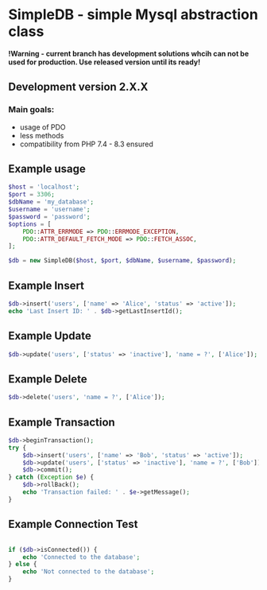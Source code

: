 # SimpleDB - simple Mysql abstraction class

**!Warning - current branch has development solutions whcih can not be used  for production. Use released version until its ready!**

## Development version 2.X.X

### Main goals:

- usage of PDO
- less methods
- compatibility from PHP 7.4 - 8.3 ensured

## Example usage

```php
$host = 'localhost';
$port = 3306;
$dbName = 'my_database';
$username = 'username';
$password = 'password';
$options = [
    PDO::ATTR_ERRMODE => PDO::ERRMODE_EXCEPTION,
    PDO::ATTR_DEFAULT_FETCH_MODE => PDO::FETCH_ASSOC,
];

$db = new SimpleDB($host, $port, $dbName, $username, $password);
```

## Example Insert

```php
$db->insert('users', ['name' => 'Alice', 'status' => 'active']);
echo 'Last Insert ID: ' . $db->getLastInsertId();

```

## Example Update

```php
$db->update('users', ['status' => 'inactive'], 'name = ?', ['Alice']);

```

## Example Delete

```php
$db->delete('users', 'name = ?', ['Alice']);

```

## Example Transaction

```php
$db->beginTransaction();
try {
    $db->insert('users', ['name' => 'Bob', 'status' => 'active']);
    $db->update('users', ['status' => 'inactive'], 'name = ?', ['Bob']);
    $db->commit();
} catch (Exception $e) {
    $db->rollBack();
    echo 'Transaction failed: ' . $e->getMessage();
}

```

## Example Connection Test

```php

if ($db->isConnected()) {
    echo 'Connected to the database';
} else {
    echo 'Not connected to the database';
}

```